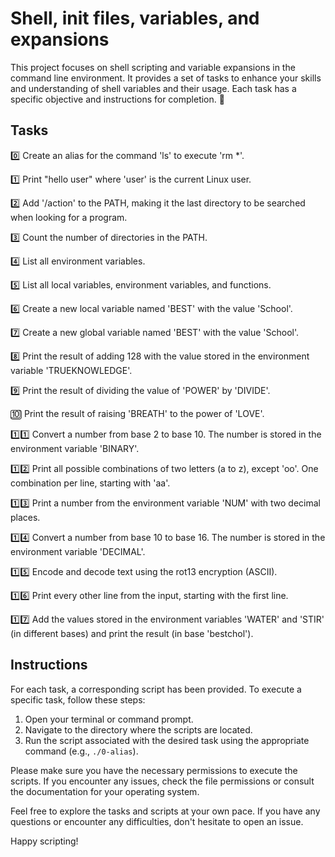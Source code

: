 # Shell, init files, variables, and expansions

 This project focuses on shell scripting and variable expansions in the command line environment. It provides a set of tasks to enhance your skills and understanding of shell variables and their usage. Each task has a specific objective and instructions for completion. 📝
 
## Tasks

0️⃣ Create an alias for the command 'ls' to execute 'rm *'.

1️⃣ Print "hello user" where 'user' is the current Linux user.

2️⃣ Add '/action' to the PATH, making it the last directory to be searched when looking for a program.

3️⃣ Count the number of directories in the PATH.

4️⃣ List all environment variables.

5️⃣ List all local variables, environment variables, and functions.

6️⃣ Create a new local variable named 'BEST' with the value 'School'.

7️⃣ Create a new global variable named 'BEST' with the value 'School'.

8️⃣ Print the result of adding 128 with the value stored in the environment variable 'TRUEKNOWLEDGE'.

9️⃣ Print the result of dividing the value of 'POWER' by 'DIVIDE'.

🔟 Print the result of raising 'BREATH' to the power of 'LOVE'.

1️⃣1️⃣ Convert a number from base 2 to base 10. The number is stored in the environment variable 'BINARY'.

1️⃣2️⃣ Print all possible combinations of two letters (a to z), except 'oo'. One combination per line, starting with 'aa'.

1️⃣3️⃣ Print a number from the environment variable 'NUM' with two decimal places.

1️⃣4️⃣ Convert a number from base 10 to base 16. The number is stored in the environment variable 'DECIMAL'.

1️⃣5️⃣ Encode and decode text using the rot13 encryption (ASCII).

1️⃣6️⃣ Print every other line from the input, starting with the first line.

1️⃣7️⃣ Add the values stored in the environment variables 'WATER' and 'STIR' (in different bases) and print the result (in base 'bestchol').

## Instructions

For each task, a corresponding script has been provided. To execute a specific task, follow these steps:

1. Open your terminal or command prompt.
2. Navigate to the directory where the scripts are located.
3. Run the script associated with the desired task using the appropriate command (e.g., `./0-alias`).

Please make sure you have the necessary permissions to execute the scripts. If you encounter any issues, check the file permissions or consult the documentation for your operating system.

Feel free to explore the tasks and scripts at your own pace. If you have any questions or encounter any difficulties, don't hesitate to open an issue.


Happy scripting! 

